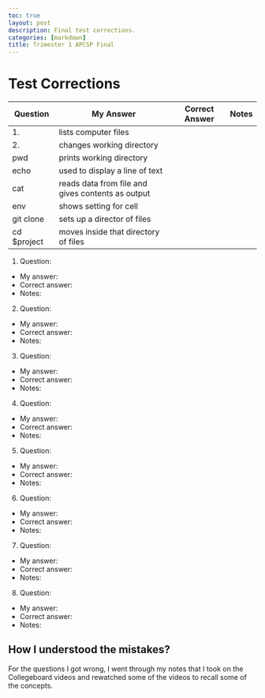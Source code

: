 ```yaml
---
toc: true
layout: post
description: Final test corrections. 
categories: [markdown]
title: Trimester 1 APCSP Final
---
```


# Test Corrections

| Question | My Answer | Correct Answer | Notes
| --- | --- | --- | --- | 
| 1. | lists computer files |
| 2.  | changes working directory |
| pwd | prints working directory |
| echo | used to display a line of text |
| cat | reads data from file and gives contents as output |
| env | shows setting for cell |
| git clone | sets up a director of files |
| cd $project | moves inside that directory of files |
1. Question: 

- My answer:  
- Correct answer: 
- Notes: 

2. Question: 

- My answer:  
- Correct answer: 
- Notes: 

3. Question: 

- My answer:  
- Correct answer: 
- Notes: 

4. Question: 

- My answer:  
- Correct answer: 
- Notes: 

5. Question: 

- My answer:  
- Correct answer: 
- Notes: 

6. Question: 

- My answer:  
- Correct answer: 
- Notes: 

7. Question: 

- My answer:  
- Correct answer: 
- Notes:

8. Question: 

- My answer:  
- Correct answer: 
- Notes: 


## How I understood the mistakes? 

For the questions I got wrong, I went through my notes that I took on the Collegeboard videos and rewatched some of the videos to recall some of the concepts. 





